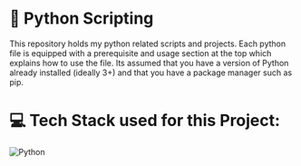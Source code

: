 # 🐍 Python Scripting
This repository holds my python related scripts and projects. Each python file is equipped with a prerequisite and usage section at the top which explains how to use the file. Its assumed that you have a version of Python already installed (ideally 3+) and that you have a package manager such as pip. 

# 💻 Tech Stack used for this Project:
![Python](https://img.shields.io/badge/python-3670A0?style=for-the-badge&logo=python&logoColor=ffdd54)

